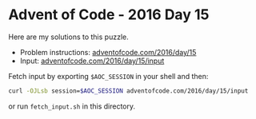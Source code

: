 # Advent of Code - 2016 Day 15
Here are my solutions to this puzzle.

* Problem instructions: [adventofcode.com/2016/day/15](https://adventofcode.com/2016/day/15)
* Input: [adventofcode.com/2016/day/15/input](https://adventofcode.com/2016/day/15/input)

Fetch input by exporting `$AOC_SESSION` in your shell and then:
```bash
curl -OJLsb session=$AOC_SESSION adventofcode.com/2016/day/15/input
```

or run `fetch_input.sh` in this directory.
